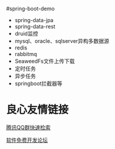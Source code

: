 #spring-boot-demo

- spring-data-jpa
- spring-data-rest
- druid监控
- mysql、oracle、sqlserver异构多数据源
- redis
- rabbitmq
- SeaweedFs文件上传下载
- 定时任务
- 异步任务
- springboot拦截器等

 # 良心友情链接

[腾讯QQ群快速检索](http://u.720life.cn/s/8cf73f7c)

[软件免费开发论坛](http://u.720life.cn/s/bbb01dc0)